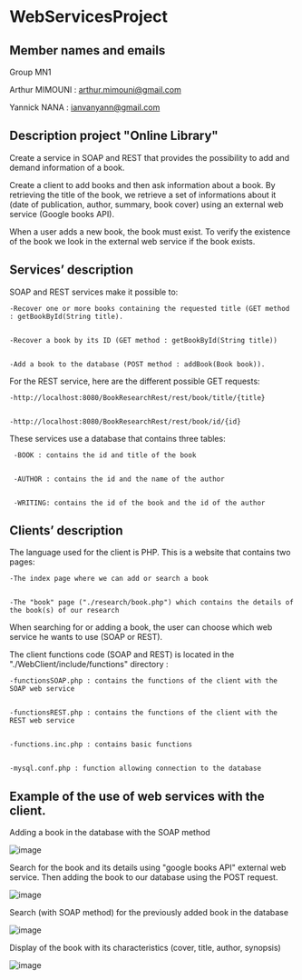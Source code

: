 # WebServicesProject

Member names and emails​
-----------------------------------
Group MN1

Arthur MIMOUNI : arthur.mimouni@gmail.com  

Yannick NANA : ianvanyann@gmail.com

Description project "Online Library"
----------------------------------
Create a service in SOAP and REST that provides the possibility to add and demand information of a book.

Create a client to add books and then ask information about a book. By retrieving the title of the book, we retrieve a set of informations about it (date of publication,
author, summary, book cover) using an external web service (Google books API).

When a user adds a new book, the book must exist. To verify the existence of the book we look in the external web service if the book exists.

Services’ description 
-----------------------------------
SOAP and REST services make it possible to:


    -Recover one or more books containing the requested title (GET method : getBookById(String title).
  
  
    -Recover a book by its ID (GET method : getBookById(String title))
  
  
    -Add a book to the database (POST method : addBook(Book book)). 
  
For the REST service, here are the different possible GET requests:


    -http://localhost:8080/BookResearchRest/rest/book/title/{title}
  
  
    -http://localhost:8080/BookResearchRest/rest/book/id/{id} 

These services use a database that contains three tables:


     -BOOK : contains the id and title of the book
     
     
     -AUTHOR : contains the id and the name of the author
     
     
     -WRITING: contains the id of the book and the id of the author 

Clients’ description
-----------------------------------
The language used for the client is PHP. This is a website that contains two pages:


    -The index page where we can add or search a book
  
  
    -The "book" page ("./research/book.php") which contains the details of the book(s) of our research 
  

When searching for or adding a book, the user can choose which web service he wants to use (SOAP or REST).

The client functions code (SOAP and REST) is located in the "./WebClient/include/functions" directory :


    -functionsSOAP.php : contains the functions of the client with the SOAP web service
  
  
    -functionsREST.php : contains the functions of the client with the REST web service
  
  
    -functions.inc.php : contains basic functions 
  
  
    -mysql.conf.php : function allowing connection to the database 

Example of the use of web services with the client. 
-----------------------------------
Adding a book in the database with the SOAP method 


![image](https://user-images.githubusercontent.com/60446421/113578620-622bee00-9623-11eb-8ab3-de9e49d71576.png)

Search for the book and its details using "google books API" external web service.
Then adding the book to our database using the POST request.

![image](https://user-images.githubusercontent.com/60446421/113577839-33614800-9622-11eb-94d3-ffa81a16e02e.png)

Search (with SOAP method) for the previously added book in the database 


![image](https://user-images.githubusercontent.com/60446421/113577948-5e4b9c00-9622-11eb-9214-e68f40c0f1d0.png)

Display of the book with its characteristics (cover, title, author, synopsis) 


![image](https://user-images.githubusercontent.com/60446421/113578045-80ddb500-9622-11eb-9080-223511ed7421.png)
